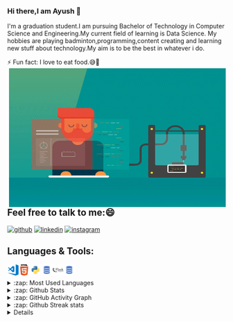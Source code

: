 ### Hi there,I am Ayush 👋

I'm a graduation student.I am pursuing Bachelor of Technology in Computer Science and Engineering.My current field of learning is Data Science.
My hobbies are playing badminton,programming,content creating and learning new stuff about technology.My aim is to be the best in whatever i do.

⚡ Fun fact: I love to eat food.😅🤭
 <img align="right" alt="GIF" src="coder.gif" width="500" height="320" />
 
 ## Feel free to talk to me:😄
[<img src='https://cdn.jsdelivr.net/npm/simple-icons@3.0.1/icons/github.svg' alt='github' height='40'>](https://github.com/ayush-1306)  [<img src='https://cdn.jsdelivr.net/npm/simple-icons@3.0.1/icons/linkedin.svg' alt='linkedin' height='40'>](https://www.linkedin.com/in/https://www.linkedin.com/in/ayush-sharma-9a23911bb/)  [<img src='https://cdn.jsdelivr.net/npm/simple-icons@3.0.1/icons/instagram.svg' alt='instagram' height='40'>](https://www.instagram.com/https://instagram.com/ayush13_06?igshid=1l4q32jjg3fxr/)  

## Languages & Tools:
<img align="left" alt="Visual Studio Code" width="26px" src="https://raw.githubusercontent.com/github/explore/80688e429a7d4ef2fca1e82350fe8e3517d3494d/topics/visual-studio-code/visual-studio-code.png" />
<img align="left" alt="HTML5" width="26px" src="https://raw.githubusercontent.com/github/explore/80688e429a7d4ef2fca1e82350fe8e3517d3494d/topics/html/html.png" />
<img align="left" alt="python" width="26px" src="https://raw.githubusercontent.com/github/explore/80688e429a7d4ef2fca1e82350fe8e3517d3494d/topics/python/python.png" />
<img align="left" alt="SQL" width="26px" src="https://raw.githubusercontent.com/github/explore/80688e429a7d4ef2fca1e82350fe8e3517d3494d/topics/sql/sql.png" />
<img align="left" alt="flask" width="26px" src="https://raw.githubusercontent.com/github/explore/80688e429a7d4ef2fca1e82350fe8e3517d3494d/topics/flask/flask.png" />
<img align="left" alt="SQL" width="26px" src="https://raw.githubusercontent.com/github/explore/80688e429a7d4ef2fca1e82350fe8e3517d3494d/topics/sql/sql.png" />
<br />
<br />


<details>
  <summary>:zap: Most Used Languages</summary>

[![Top Langs](https://github-readme-stats.vercel.app/api/top-langs/?username=ayush-1306)](https://github.com/anuraghazra/github-readme-stats)

</details>
<details>
  <summary>:zap: Github Stats</summary>
![GitHub stats](https://github-readme-stats.vercel.app/api?username=ayush-1306&show_icons=true)  
</details>
<details>
 <summary>:zap: GitHub Activity Graph</summary>
![GitHub Activity Graph](https://activity-graph.herokuapp.com/graph?username=ayush-1306)  
</details>
<details>
 <summary>:zap: Github Streak stats</summary>
![GitHub streak stats](https://github-readme-streak-stats.herokuapp.com/?user=ayush-1306)  
</details>
<details>
 <summary:zap: Profile views</summary>
![Profile views](https://gpvc.arturio.dev/ayush-1306)  
</details>
